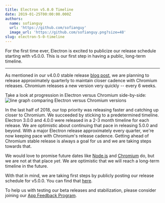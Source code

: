 ```yaml
---
title: Electron v5.0.0 Timeline
date: 2019-01-25T00:00:00.000Z
authors:
  name: sofianguy
  url: 'https://github.com/sofianguy'
  image_url: 'https://github.com/sofianguy.png?size=48'
slug: electron-5-0-timeline
---
```

For the first time ever, Electron is excited to publicize our release schedule starting with v5.0.0. This is our first step in having a public, long-term timeline.

---

As mentioned in our v4.0.0 stable release [blog post](https://electronjs.org/blog/electron-4-0#whats-next), we are planning to release approximately quarterly to maintain closer cadence with Chromium releases. Chromium releases a new version very quickly -- every 6 weeks.

Take a look at progression in Electron versus Chromium side-by-side:
<img src="https://user-images.githubusercontent.com/2138661/51714676-db167080-1fea-11e9-8f10-fab1aa51993e.png" alt="line graph comparing Electron versus Chromium versions"/>

In the last half of 2018, our top priority was releasing faster and catching up closer to Chromium. We succeeded by sticking to a predetermined timeline. Electron 3.0.0 and 4.0.0 were released in a 2-3 month timeline for each release. We are optimistic about continuing that pace in releasing 5.0.0 and beyond. With a major Electron release approximately every quarter, we're now keeping pace with Chromium's release cadence. Getting ahead of Chromium stable release is always a goal for us and we are taking steps towards that.

We would love to promise future dates like [Node.js](https://github.com/nodejs/Release) and [Chromium](https://chromiumdash.appspot.com/schedule) do, but we are not at that place _yet_. We are optimistic that we will reach a long-term timeline in the future.

With that in mind, we are taking first steps by publicly posting our release schedule for v5.0.0. You can find that [here](https://electronjs.org/docs/tutorial/electron-timelines).

To help us with testing our beta releases and stabilization, please consider joining our [App Feedback Program](https://electronjs.org/blog/app-feedback-program).

